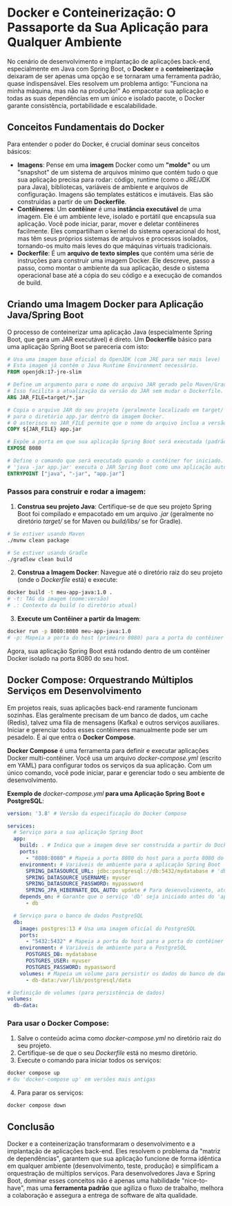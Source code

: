 # Docker e Conteinerização: O Passaporte da Sua Aplicação para Qualquer Ambiente
No cenário de desenvolvimento e implantação de aplicações back-end, especialmente em Java com Spring Boot, o __Docker__ e a __conteinerização__  deixaram de ser apenas uma opção e se tornaram uma ferramenta padrão, quase indispensável. Eles resolvem um problema antigo: "Funciona na minha máquina, mas não na produção!" Ao empacotar sua aplicação e todas as suas dependências em um único e isolado pacote, o Docker garante consistência, portabilidade e escalabilidade.
## Conceitos Fundamentais do Docker
Para entender o poder do Docker, é crucial dominar seus conceitos básicos:
* __Imagens__: Pense em uma __imagem__ Docker como um __"molde"__ ou um "snapshot" de um sistema de arquivos mínimo que contém tudo o que sua aplicação precisa para rodar: código, runtime (como o JRE/JDK para Java), bibliotecas, variáveis de ambiente e arquivos de configuração. Imagens são templates estáticos e imutáveis. Elas são construídas a partir de um __Dockerfile__.
* __Contêineres__: Um __contêiner__ é uma __instância executável__ de uma imagem. Ele é um ambiente leve, isolado e portátil que encapsula sua aplicação. Você pode iniciar, parar, mover e deletar contêineres facilmente. Eles compartilham o kernel do sistema operacional do host, mas têm seus próprios sistemas de arquivos e processos isolados, tornando-os muito mais leves do que máquinas virtuais tradicionais.
* __Dockerfile__: É um __arquivo de texto simples__ que contém uma série de instruções para construir uma imagem Docker. Ele descreve, passo a passo, como montar o ambiente da sua aplicação, desde o sistema operacional base até a cópia do seu código e a execução de comandos de build.
## Criando uma Imagem Docker para Aplicação Java/Spring Boot
O processo de conteinerizar uma aplicação Java (especialmente Spring Boot, que gera um JAR executável) é direto.
Um __Dockerfile__ básico para uma aplicação Spring Boot se pareceria com isto:
```Dockerfile
# Usa uma imagem base oficial do OpenJDK (com JRE para ser mais leve)
# Esta imagem já contém o Java Runtime Environment necessário.
FROM openjdk:17-jre-slim

# Define um argumento para o nome do arquivo JAR gerado pelo Maven/Gradle
# Isso facilita a atualização da versão do JAR sem mudar o Dockerfile.
ARG JAR_FILE=target/*.jar

# Copia o arquivo JAR do seu projeto (geralmente localizado em target/ ou build/libs/)
# para o diretório app.jar dentro da imagem Docker.
# O asterisco no JAR_FILE permite que o nome do arquivo inclua a versão, ex: meuapp-0.0.1-SNAPSHOT.jar
COPY ${JAR_FILE} app.jar

# Expõe a porta em que sua aplicação Spring Boot será executada (padrão 8080)
EXPOSE 8080

# Define o comando que será executado quando o contêiner for iniciado.
# 'java -jar app.jar' executa o JAR Spring Boot como uma aplicação autônoma.
ENTRYPOINT ["java", "-jar", "app.jar"]
```
### Passos para construir e rodar a imagem:
1. __Construa seu projeto Java__: Certifique-se de que seu projeto Spring Boot foi compilado e empacotado em um arquivo _.jar_ (geralmente no diretório _target/_ se for Maven ou _build/libs/_ se for Gradle).
```Bash
# Se estiver usando Maven
./mvnw clean package

# Se estiver usando Gradle
./gradlew clean build
```
2. __Construa a Imagem Docker__: Navegue até o diretório raiz do seu projeto (onde o _Dockerfile_ está) e execute:
```Bash
docker build -t meu-app-java:1.0 .
# -t: TAG da imagem (nome:versão)
# .: Contexto da build (o diretório atual)
```
3. __Execute um Contêiner a partir da Imagem__:
```Bash
docker run -p 8080:8080 meu-app-java:1.0
# -p: Mapeia a porta do host (primeiro 8080) para a porta do contêiner (segundo 8080)
```
Agora, sua aplicação Spring Boot está rodando dentro de um contêiner Docker isolado na porta 8080 do seu host.
## Docker Compose: Orquestrando Múltiplos Serviços em Desenvolvimento
Em projetos reais, suas aplicações back-end raramente funcionam sozinhas. Elas geralmente precisam de um banco de dados, um cache (Redis), talvez uma fila de mensagens (Kafka) e outros serviços auxiliares. Iniciar e gerenciar todos esses contêineres manualmente pode ser um pesadelo. É aí que entra o __Docker Compose__.

__Docker Compose__ é uma ferramenta para definir e executar aplicações Docker multi-contêiner. Você usa um arquivo _docker-compose.yml_ (escrito em YAML) para configurar todos os serviços da sua aplicação. Com um único comando, você pode iniciar, parar e gerenciar todo o seu ambiente de desenvolvimento.

__Exemplo de__ _docker-compose.yml_ __para uma Aplicação Spring Boot e PostgreSQL__:
```YAML
version: '3.8' # Versão da especificação do Docker Compose

services:
  # Serviço para a sua aplicação Spring Boot
  app:
    build: . # Indica que a imagem deve ser construída a partir do Dockerfile no diretório atual
    ports:
      - "8080:8080" # Mapeia a porta 8080 do host para a porta 8080 do contêiner
    environment: # Variáveis de ambiente para a aplicação Spring Boot
      SPRING_DATASOURCE_URL: jdbc:postgresql://db:5432/mydatabase # 'db' é o nome do serviço do banco de dados
      SPRING_DATASOURCE_USERNAME: myuser
      SPRING_DATASOURCE_PASSWORD: mypassword
      SPRING_JPA_HIBERNATE_DDL_AUTO: update # Para desenvolvimento, atualiza o schema do DB
    depends_on: # Garante que o serviço 'db' seja iniciado antes do 'app'
      - db

  # Serviço para o banco de dados PostgreSQL
  db:
    image: postgres:13 # Usa uma imagem oficial do PostgreSQL
    ports:
      - "5432:5432" # Mapeia a porta do host para a porta do contêiner
    environment: # Variáveis de ambiente para o PostgreSQL
      POSTGRES_DB: mydatabase
      POSTGRES_USER: myuser
      POSTGRES_PASSWORD: mypassword
    volumes: # Mapeia um volume para persistir os dados do banco de dados
      - db-data:/var/lib/postgresql/data

# Definição de volumes (para persistência de dados)
volumes:
  db-data:
```
### Para usar o Docker Compose:
1. Salve o conteúdo acima como _docker-compose.yml_ no diretório raiz do seu projeto.
2. Certifique-se de que o seu _Dockerfile_ está no mesmo diretório.
3. Execute o comando para iniciar todos os serviços:
```Bash
docker compose up
# Ou 'docker-compose up' em versões mais antigas
```
4. Para parar os serviços:
```Bash
docker compose down
```
## Conclusão
Docker e a conteinerização transformaram o desenvolvimento e a implantação de aplicações back-end. Eles resolvem o problema da "matriz de dependências", garantem que sua aplicação funcione de forma idêntica em qualquer ambiente (desenvolvimento, teste, produção) e simplificam a orquestração de múltiplos serviços. Para desenvolvedores Java e Spring Boot, dominar esses conceitos não é apenas uma habilidade "nice-to-have", mas uma __ferramenta padrão__ que agiliza o fluxo de trabalho, melhora a colaboração e assegura a entrega de software de alta qualidade.